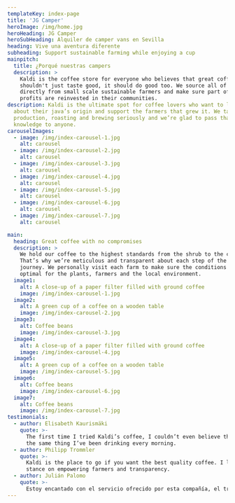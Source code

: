 ```yaml
---
templateKey: index-page
title: 'JG Camper'
heroImage: /img/home.jpg
heroHeading: JG Camper
heroSubHeading: Alquiler de camper vans en Sevilla
heading: Vive una aventura diferente
subheading: Support sustainable farming while enjoying a cup
mainpitch:
  title: ¿Porqué nuestras campers
  description: >
    Kaldi is the coffee store for everyone who believes that great coffee
    shouldn't just taste good, it should do good too. We source all of our beans
    directly from small scale sustainable farmers and make sure part of the
    profits are reinvested in their communities.
description: Kaldi is the ultimate spot for coffee lovers who want to learn
  about their java’s origin and support the farmers that grew it. We take coffee
  production, roasting and brewing seriously and we’re glad to pass that
  knowledge to anyone.
carouselImages:
  - image: /img/index-carousel-1.jpg
    alt: carousel
  - image: /img/index-carousel-2.jpg
    alt: carousel
  - image: /img/index-carousel-3.jpg
    alt: carousel
  - image: /img/index-carousel-4.jpg
    alt: carousel
  - image: /img/index-carousel-5.jpg
    alt: carousel
  - image: /img/index-carousel-6.jpg
    alt: carousel
  - image: /img/index-carousel-7.jpg
    alt: carousel

main:
  heading: Great coffee with no compromises
  description: >
    We hold our coffee to the highest standards from the shrub to the cup.
    That’s why we’re meticulous and transparent about each step of the coffee’s
    journey. We personally visit each farm to make sure the conditions are
    optimal for the plants, farmers and the local environment.
  image1:
    alt: A close-up of a paper filter filled with ground coffee
    image: /img/index-carousel-1.jpg
  image2:
    alt: A green cup of a coffee on a wooden table
    image: /img/index-carousel-2.jpg
  image3:
    alt: Coffee beans
    image: /img/index-carousel-3.jpg
  image4:
    alt: A close-up of a paper filter filled with ground coffee
    image: /img/index-carousel-4.jpg
  image5:
    alt: A green cup of a coffee on a wooden table
    image: /img/index-carousel-5.jpg
  image6:
    alt: Coffee beans
    image: /img/index-carousel-6.jpg
  image7:
    alt: Coffee beans
    image: /img/index-carousel-7.jpg
testimonials:
  - author: Elisabeth Kaurismäki
    quote: >-
      The first time I tried Kaldi’s coffee, I couldn’t even believe that was
      the same thing I’ve been drinking every morning.
  - author: Philipp Trommler
    quote: >-
      Kaldi is the place to go if you want the best quality coffee. I love their
      stance on empowering farmers and transparency.
  - author: Julián Palomo
    quote: >-
      Estoy encantado con el servicio ofrecido por esta compañía, el trato fue genial y la camper van que alquilamos funcionó perfectamente, es supercómoda de conducir y para vivir en ella una temporada.
---
```

